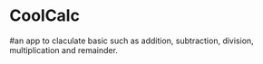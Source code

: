 # CoolCalc
#an app to claculate basic such as addition, subtraction, division, multiplication and remainder.
